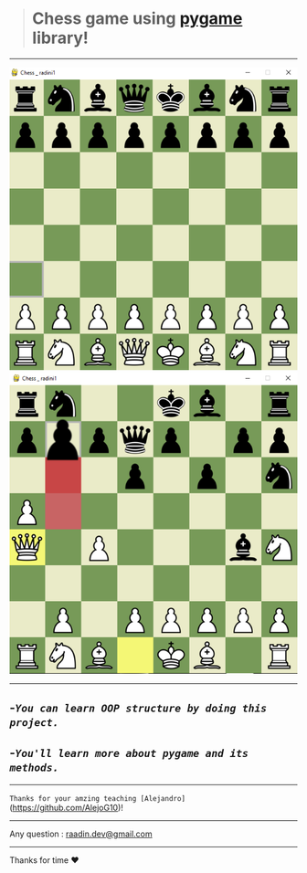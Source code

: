 ># Chess game using [pygame](https://www.pygame.org/wiki/tutorials) library!
***
![alt text](https://github.com/radini1/Chess_Game/blob/main/img1.png)
![alt text](https://github.com/radini1/Chess_Game/blob/main/img2.png)
***
-_`You can learn OOP structure by doing this project.`_
---
-_`You'll learn more about pygame and its methods.`_
---
***
`Thanks for your amzing teaching [Alejandro]`(https://github.com/AlejoG10)!
***
Any question : raadin.dev@gmail.com 
***
Thanks for time :heart:

